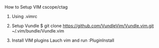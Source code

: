 How to Setup VIM cscope/ctag

1. Using .vimrc

2. Setup Vundle
	$ git clone https://github.com/VundleVim/Vundle.vim.git ~/.vim/bundle/Vundle.vim

3. Install VIM plugins
	Lauch vim and run :PluginInstall

